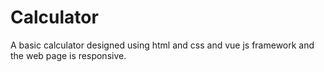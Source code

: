 # Calculator
A basic calculator designed using html and css and vue js framework and the web page is responsive. 
